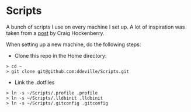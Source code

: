 Scripts
=======

A bunch of scripts I use on every machine I set up. A lot of inspiration was taken from a [post](http://furbo.org/2014/09/03/the-terminal/) by Craig Hockenberry.

When setting up a new machine, do the following steps:

* Clone this repo in the Home directory:
```
> cd ~
> git clone git@github.com:ddeville/Scripts.git
```

* Link the .dotfiles
```
> ln -s ~/Scripts/.profile .profile
> ln -s ~/Scripts/.lldbinit .lldbinit
> ln -s ~/Scripts/.gitconfig .gitconfig
```
